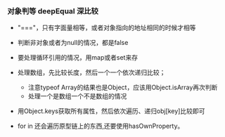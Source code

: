 


### 对象判等 deepEqual 深比较

- "==="，只有字面量相等，或者对象指向的地址相同的时候才相等
- 判断非对象或者为null的情况，都是false
- 要处理循环引用的情况，用map或者set来存
- 处理数组，先比较长度，然后一个一个依次递归比较；
    - 注意typeof Array的结果也是Object，应该用Object.isArray再次判断
    - 处理一个是数组一个不是数组的情况
- 用Object.keys获取所有属性，然后依次遍历、递归obj[key]比较即可

- for in 还会遍历原型链上的东西,还要使用hasOwnProperty。

